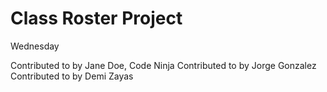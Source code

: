 # Class Roster Project

Wednesday

Contributed to by Jane Doe, Code Ninja
Contributed to by Jorge Gonzalez
Contributed to by Demi Zayas
